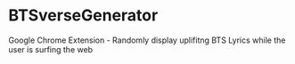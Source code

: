 # BTSverseGenerator
Google Chrome Extension - Randomly display uplifitng BTS Lyrics while the user is surfing the web
